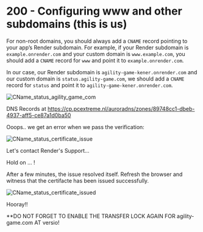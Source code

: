 # 200 - Configuring www and other subdomains (this is us)

For non-root domains, you should always add a ```CNAME``` record pointing to your app’s Render subdomain. For example, if your Render subdomain is ```example.onrender.com``` and your custom domain is ```www.example.com```, you should add a ```CNAME``` record for ```www``` and point it to ```example.onrender.com```.

In our case, our Render subdomain is ```agility-game-kener.onrender.com``` and our custom domain is ```status.agility-game.com```, we should add a ```CNAME``` record for ```status``` and point it to ```agility-game-kener.onrender.com```.

![CName_status_agility_game_com](https://github.com/vanHeemstraSystems/agility-game-on-render/assets/1499433/869eda4e-716d-474d-b88a-b7d0271955cd)

DNS Records at https://cp.pcextreme.nl/auroradns/zones/89748cc1-dbeb-4937-aff5-ce87a1d0ba50

Ooops.. we get an error when we pass the verification:

![CName_status_certificate_issue](https://github.com/vanHeemstraSystems/agility-game-on-render/assets/1499433/23439e60-4006-4c7c-9973-d13fdb7297e3)

Let's contact Render's Support...

Hold on ... ! 

After a few minutes, the issue resolved itself. Refresh the browser and witness that the certifacte has been issued successfully. 

![CName_status_certificate_issued](https://github.com/vanHeemstraSystems/agility-game-on-render/assets/1499433/7a16a195-e5a5-4d5a-a9e8-0e58cef78b33)

Hooray!!

**DO NOT FORGET TO ENABLE THE TRANSFER LOCK AGAIN FOR agility-game.com AT versio!
